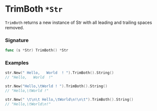 # TrimBoth `*Str`

`TrimBoth` returns a new instance of Str with all leading and trailing spaces removed.

### Signature

```go
func (s *Str) TrimBoth() *Str
```

### Examples

```go
str.New(" Hello,   World  ! ").TrimBoth().String()
// "Hello,   World  !"

str.New("Hello,\tWorld ! ").TrimBoth().String()
// "Hello,\tWorld !"

str.New(" \t\n\t Hello,\tWorld\n!\n\t").TrimBoth().String()
// "Hello,\tWorld\n!"

```
